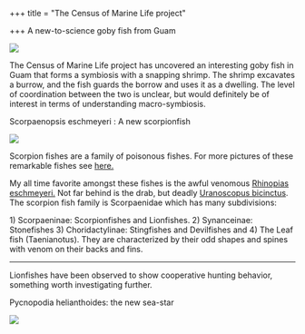 +++
title = "The Census of Marine Life project"

+++
A new-to-science goby fish from Guam   

[](http://photos1.blogger.com/img/133/1300/640/new_gobyfish.jpg)

[![](https://i1.wp.com/photos1.blogger.com/img/133/1300/400/new_gobyfish.jpg)](http://photos1.blogger.com/img/133/1300/640/new_gobyfish.jpg)  

The  Census of Marine Life project has uncovered an interesting goby
fish in Guam that forms a symbiosis with a snapping shrimp. The shrimp
excavates a burrow, and the fish guards the borrow and uses it as a
dwelling. The level of coordination between the two is unclear, but
would definitely be of interest in terms of understanding
macro-symbiosis.  
  

Scorpaenopsis eschmeyeri : A new scorpionfish   

[![](https://i2.wp.com/photos1.blogger.com/img/133/1300/400/scorpionfish.jpg)](http://photos1.blogger.com/img/133/1300/640/scorpionfish.jpg)  

Scorpion fishes are a family of poisonous fishes. For more pictures of
these remarkable fishes see
[here.](http://www.hkdivephoto.com/stephenwong/lionfish/)

My all time favorite amongst these fishes is the awful venomous
[Rhinopias
eschmeyeri.](http://www.edge-of-reef.com/foto/gallery/SCO03.jpg) Not far
behind is the drab, but deadly [Uranoscopus
bicinctus](http://www.edge-of-reef.com/foto/gallery/URA01.jpg). The
scorpion fish family is Scorpaenidae which has many subdivisions:  
  
1\) Scorpaeninae: Scorpionfishes and Lionfishes. 2) Synanceinae:
Stonefishes 3) Choridactylinae: Stingfishes and Devilfishes and 4) The
Leaf fish (Taenianotus). They are characterized by their odd shapes and
spines with venom on their backs and fins.

****

Lionfishes have been observed to show cooperative hunting behavior,
something worth investigating further.  

[](http://www.hkdivephoto.com/stephenwong/lionfish/)

Pycnopodia helianthoides: the new sea-star   

[![](https://i1.wp.com/photos1.blogger.com/img/133/1300/400/starfish.jpg)](http://photos1.blogger.com/img/133/1300/640/starfish.jpg)
